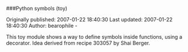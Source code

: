 ###Python symbols (toy)

Originally published: 2007-01-22 18:40:30
Last updated: 2007-01-22 18:40:30
Author: bearophile -

This toy module shows a way to define symbols inside functions, using a decorator. Idea derived from recipe 303057 by Shai Berger.